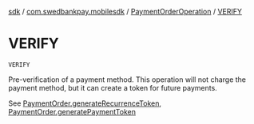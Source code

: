[sdk](../../index.md) / [com.swedbankpay.mobilesdk](../index.md) / [PaymentOrderOperation](index.md) / [VERIFY](./-v-e-r-i-f-y.md)

# VERIFY

`VERIFY`

Pre-verification of a payment method. This operation will not charge the payment method,
but it can create a token for future payments.

See [PaymentOrder.generateRecurrenceToken](../-payment-order/generate-recurrence-token.md), [PaymentOrder.generatePaymentToken](../-payment-order/generate-payment-token.md)

